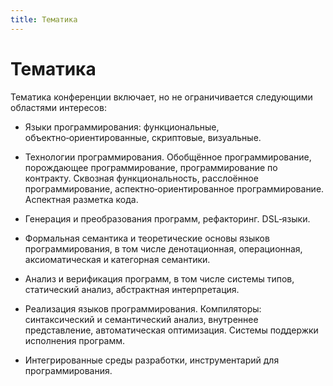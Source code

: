```yaml
---
title: Тематика
---
```


# Тематика

Тематика конференции включает, но не ограничивается 
следующими областями интересов:

* Языки программирования: функциональные, объектно‑ориентированные, скриптовые, визуальные.

* Технологии программирования. Обобщённое программирование, порождающее 
    программирование, программирование по контракту. Сквозная функциональность, 
    расслоённое программирование, аспектно‑ориентированное программирование. 
    Аспектная разметка кода.

* Генерация и преобразования программ, рефакторинг. 
    DSL‑языки.

* Формальная семантика и теоретические основы языков программирования, 
    в том числе денотационная, операционная, 
    аксиоматическая и категорная семантики.

* Анализ и верификация программ, в том числе системы типов, 
    статический анализ, абстрактная интерпретация.

* Реализация языков программирования. 
    Компиляторы: синтаксический и семантический анализ, 
    внутреннее представление, автоматическая оптимизация. 
    Системы поддержки исполнения программ.

* Интегрированные среды разработки, 
    инструментарий для программирования.


